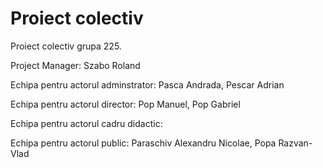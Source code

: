 Proiect colectiv
================

Proiect colectiv grupa 225. 

Project Manager: Szabo Roland

Echipa pentru actorul adminstrator: Pasca Andrada, Pescar Adrian

Echipa pentru actorul director: Pop Manuel, Pop Gabriel

Echipa pentru actorul cadru didactic:

Echipa pentru actorul public: Paraschiv Alexandru Nicolae, Popa Razvan-Vlad

